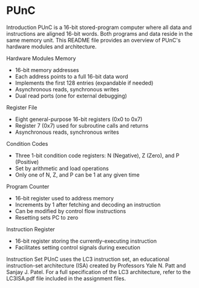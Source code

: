 # PUnC
Introduction
PUnC is a 16-bit stored-program computer where all data and instructions are aligned 16-bit words. Both programs and data reside in the same memory unit. This README file provides an overview of PUnC's hardware modules and architecture.

Hardware Modules
Memory
* 16-bit memory addresses
* Each address points to a full 16-bit data word
* Implements the first 128 entries (expandable if needed)
* Asynchronous reads, synchronous writes
* Dual read ports (one for external debugging)

Register File
* Eight general-purpose 16-bit registers (0x0 to 0x7)
* Register 7 (0x7) used for subroutine calls and returns
* Asynchronous reads, synchronous writes

Condition Codes
* Three 1-bit condition code registers: N (Negative), Z (Zero), and P (Positive)
* Set by arithmetic and load operations
* Only one of N, Z, and P can be 1 at any given time

Program Counter
* 16-bit register used to address memory
* Increments by 1 after fetching and decoding an instruction
* Can be modified by control flow instructions
* Resetting sets PC to zero

Instruction Register
* 16-bit register storing the currently-executing instruction
* Facilitates setting control signals during execution

Instruction Set
PUnC uses the LC3 instruction set, an educational instruction-set architecture (ISA) created by Professors Yale N. Patt and Sanjay J. Patel. For a full specification of the LC3 architecture, refer to the LC3ISA.pdf file included in the assignment files.

